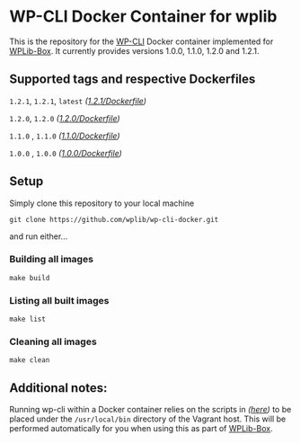 # WP-CLI Docker Container for wplib
This is the repository for the [WP-CLI](https://github.com/wp-cli/wp-cli) Docker container implemented for [WPLib-Box](https://github.com/wplib/wplib-box).
It currently provides versions 1.0.0, 1.1.0, 1.2.0 and 1.2.1.


## Supported tags and respective Dockerfiles
`1.2.1`, `1.2.1`, `latest` _([1.2.1/Dockerfile](https://github.com/wplib/wp-cli-docker/blob/master/1.2.1/Dockerfile))_

`1.2.0`, `1.2.0` _([1.2.0/Dockerfile](https://github.com/wplib/wp-cli-docker/blob/master/1.2.0/Dockerfile))_

`1.1.0` , `1.1.0` _([1.1.0/Dockerfile](https://github.com/wplib/wp-cli-docker/blob/master/1.1.0/Dockerfile))_

`1.0.0` , `1.0.0` _([1.0.0/Dockerfile](https://github.com/wplib/wp-cli-docker/blob/master/1.0.0/Dockerfile))_


## Setup
Simply clone this repository to your local machine

`git clone https://github.com/wplib/wp-cli-docker.git`

and run either...


### Building all images
`make build`


### Listing all built images
`make list`


### Cleaning all images
`make clean`


## Additional notes:
Running wp-cli within a Docker container relies on the scripts in _([here](https://github.com/wplib/wp-cli-docker/blob/master/files/usr/local/bin))_ to be placed under the `/usr/local/bin` directory of the Vagrant host. This will be performed automatically for you when using this as part of [WPLib-Box](https://github.com/wplib/wplib-box).

